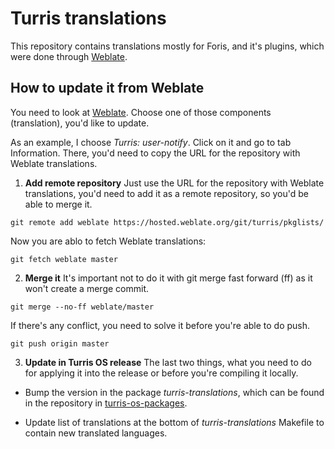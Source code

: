 # Turris translations

This repository contains translations mostly for Foris, and it's plugins, which
were done through [Weblate](https://hosted.weblate.org/projects/turris/).

## How to update it from Weblate

You need to look at [Weblate](https://hosted.weblate.org/projects/turris/). Choose
one of those components (translation), you'd like to update.

As an example, I choose *Turris: user-notify*. Click on it and go to tab
Information. There, you'd need to copy the URL for the repository with Weblate
translations.

1. **Add remote repository**
  Just use the URL for the repository with Weblate translations, you'd need to
  add it as a remote repository, so you'd be able to merge it.
  ```
  git remote add weblate https://hosted.weblate.org/git/turris/pkglists/
  ```
  
  Now you are ablo to fetch Weblate translations:
  ```
  git fetch weblate master
  ```


2. **Merge it**
  It's important not to do it with git merge fast forward (ff) as it won't
  create a merge commit.
  ```
  git merge --no-ff weblate/master
  ```
  
  If there's any conflict, you need to solve it before you're able to do push.
  ```
  git push origin master
  ```


3. **Update in Turris OS release**
  The last two things, what you need to do for applying it into the release or
  before you're compiling it locally.
  
  - Bump the version in the package *turris-translations*, which can be found in
    the repository in
    [turris-os-packages](https://gitlab.labs.nic.cz/turris/turris-os-packages/).
  
  - Update list of translations at the bottom of *turris-translations* Makefile to
    contain new translated languages.
